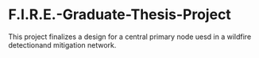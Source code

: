 # F.I.R.E.-Graduate-Thesis-Project
This project finalizes a design for a central primary node uesd in a wildfire detectionand mitigation network.
